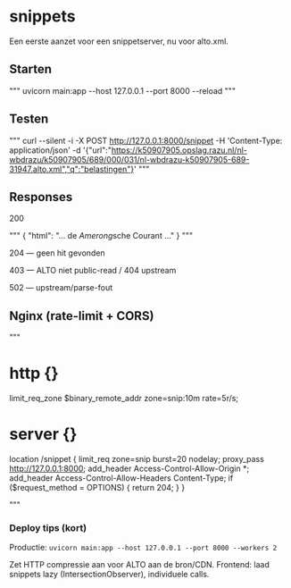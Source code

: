 # snippets #

Een eerste aanzet voor een snippetserver, nu voor alto.xml.

## Starten ## 

"""
uvicorn main:app --host 127.0.0.1 --port 8000 --reload
"""

## Testen ##

"""
curl --silent -i -X POST http://127.0.0.1:8000/snippet   -H 'Content-Type: application/json'   -d '{"url":"https://k50907905.opslag.razu.nl/nl-wbdrazu/k50907905/689/000/031/nl-wbdrazu-k50907905-689-31947.alto.xml","q":"belastingen"}'
"""

## Responses ##


200

"""
{ "html": "… de <em>Amerong</em>sche Courant …" }
"""

204 — geen hit gevonden

403 — ALTO niet public-read / 404 upstream

502 — upstream/parse-fout


## Nginx (rate-limit + CORS) ##

"""
# http {}
limit_req_zone $binary_remote_addr zone=snip:10m rate=5r/s;

# server {}
location /snippet {
  limit_req zone=snip burst=20 nodelay;
  proxy_pass http://127.0.0.1:8000;
  add_header Access-Control-Allow-Origin *;
  add_header Access-Control-Allow-Headers Content-Type;
  if ($request_method = OPTIONS) { return 204; }
}

"""   

### Deploy tips (kort) ###

Productie:
`uvicorn main:app --host 127.0.0.1 --port 8000 --workers 2`

Zet HTTP compressie aan voor ALTO aan de bron/CDN.
Frontend: laad snippets lazy (IntersectionObserver), individuele calls.